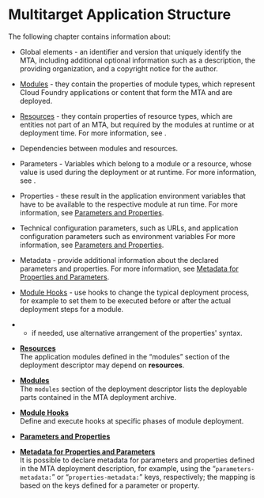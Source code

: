 <!-- loiof443b9f5412c410688916a5b833fab40 -->

# Multitarget Application Structure

The following chapter contains information about:

-   Global elements - an identifier and version that uniquely identify the MTA, including additional optional information such as a description, the providing organization, and a copyright notice for the author.
-   [Modules](Modules_177d34d.md) - they contain the properties of module types, which represent Cloud Foundry applications or content that form the MTA and are deployed.
-   [Resources](Resources_9e34487.md) - they contain properties of resource types, which are entities not part of an MTA, but required by the modules at runtime or at deployment time. For more information, see .
-   Dependencies between modules and resources.
-   Parameters - Variables which belong to a module or a resource, whose value is used during the deployment or at runtime. For more information, see .
-   Properties - these result in the application environment variables that have to be available to the respective module at run time. For more information, see [Parameters and Properties](Parameters_and_Properties_490c8f7.md).
-   Technical configuration parameters, such as URLs, and application configuration parameters such as environment variables For more information, see [Parameters and Properties](Parameters_and_Properties_490c8f7.md).
-   Metadata - provide additional information about the declared parameters and properties. For more information, see [Metadata for Properties and Parameters](Metadata_for_Properties_and_Parameters_fca2ced.md).
-   [Module Hooks](Module_Hooks_b9245ba.md) - use hooks to change the typical deployment process, for example to set them to be executed before or after the actual deployment steps for a module.
-    - if needed, use alternative arrangement of the properties' syntax.

-   **[Resources](Resources_9e34487.md "The application modules defined in the “modules” section of the deployment
		descriptor may depend on resources. ")**  
The application modules defined in the “modules” section of the deployment descriptor may depend on **resources**.
-   **[Modules](Modules_177d34d.md "The modules section of the deployment descriptor lists the deployable
		parts contained in the MTA deployment archive.")**  
The `modules` section of the deployment descriptor lists the deployable parts contained in the MTA deployment archive.
-   **[Module Hooks](Module_Hooks_b9245ba.md "Define and execute hooks at specific phases of module deployment.")**  
Define and execute hooks at specific phases of module deployment.
-   **[Parameters and Properties](Parameters_and_Properties_490c8f7.md)**  

-   **[Metadata for Properties and Parameters](Metadata_for_Properties_and_Parameters_fca2ced.md "It is possible to declare metadata for parameters and properties defined in the MTA
		deployment description, for example, using the “parameters-metadata:”
		or “properties-metadata:” keys, respectively; the mapping is based on
		the keys defined for a parameter or property.")**  
It is possible to declare metadata for parameters and properties defined in the MTA deployment description, for example, using the “`parameters-metadata:`” or “`properties-metadata:`” keys, respectively; the mapping is based on the keys defined for a parameter or property.

